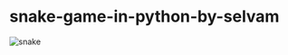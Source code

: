 # snake-game-in-python-by-selvam



![snake](https://user-images.githubusercontent.com/20369800/51984957-ad399c00-24c2-11e9-90f3-201eb408bf22.gif)
